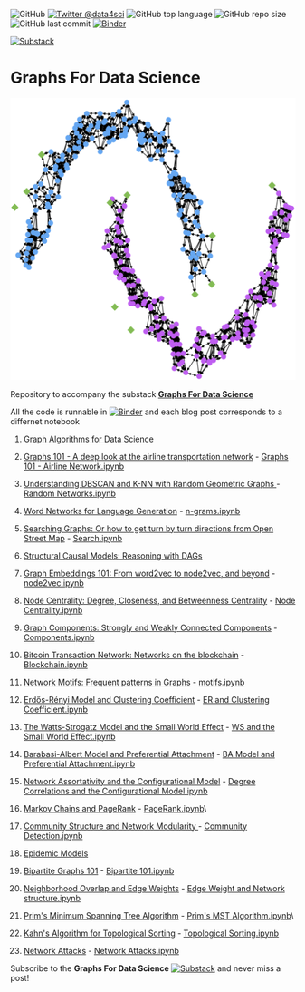 ![GitHub](https://img.shields.io/github/license/DataForScience/Graphs4Sci)
[![Twitter @data4sci](https://img.shields.io/twitter/follow/data4sci)](https://twitter.com/intent/follow?screen_name=data4sci)
![GitHub top language](https://img.shields.io/github/languages/top/DataForScience/Graphs4Sci)
![GitHub repo size](https://img.shields.io/github/repo-size/DataForScience/Graphs4Sci)
![GitHub last commit](https://img.shields.io/github/last-commit/DataForScience/Graphs4Sci)
[![Binder](https://mybinder.org/badge_logo.svg)](https://mybinder.org/v2/gh/DataForScience/Graphs4Sci/master)


[![Substack](https://img.shields.io/badge/Substack-Subscribe-blue)](https://graphs4sci.substack.com/subscribe)

# Graphs For Data Science

![Net_DBSCAN](https://raw.githubusercontent.com/DataForScience/Graphs4Sci/master/data/Moons4Sci.png)

Repository to accompany the substack [__Graphs For Data Science__](https://graphs4sci.substack.com/subscribe)

All the code is runnable in [![Binder](https://mybinder.org/badge_logo.svg)](https://mybinder.org/v2/gh/DataForScience/Graphs4Sci/master) and each blog post corresponds to a differnet notebook

1. [Graph Algorithms for Data Science](https://graphs4sci.substack.com/p/coming-soon)

2. [Graphs 101 - A deep look at the airline transportation network](https://graphs4sci.substack.com/p/graphs-101) - [Graphs 101 - Airline Network.ipynb](https://github.com/DataForScience/Graphs4Sci/blob/master/Graphs%20101%20-%20Airline%20Network.ipynb)

3. [Understanding DBSCAN and K-NN with Random Geometric Graphs
](https://graphs4sci.substack.com/p/understanding-dbscan-and-k-nn-with) - [Random Networks.ipynb](https://github.com/DataForScience/Graphs4Sci/blob/master/Random%20Networks.ipynb)

4. [Word Networks for Language Generation](https://graphs4sci.substack.com/p/word-networks-for-language-generation) - [n-grams.ipynb](https://github.com/DataForScience/Graphs4Sci/blob/master/n-grams.ipynb)

5. [Searching Graphs: Or how to get turn by turn directions from Open Street Map](https://graphs4sci.substack.com/p/searching-graphs) - [Search.ipynb](https://github.com/DataForScience/Graphs4Sci/blob/master/Search.ipynb)

6. [Structural Causal Models: Reasoning with DAGs](https://graphs4sci.substack.com/p/structural-causal-models)

7. [Graph Embeddings 101: From word2vec to node2vec, and beyond](https://graphs4sci.substack.com/p/searching-graphs) - [node2vec.ipynb](https://github.com/DataForScience/Graphs4Sci/blob/master/node2vec.ipynb)

8. [Node Centrality: Degree, Closeness, and Betweenness Centrality](https://graphs4sci.substack.com/p/searching-graphs) - [Node Centrality.ipynb](https://github.com/DataForScience/Graphs4Sci/blob/master/Node%20Centrality.ipynb)

9. [Graph Components: Strongly and Weakly Connected Components](https://graphs4sci.substack.com/p/graph-components) - [Components.ipynb](https://github.com/DataForScience/Graphs4Sci/blob/master/Components.ipynb)

10. [Bitcoin Transaction Network: Networks on the blockchain](https://graphs4sci.substack.com/p/bitcoin-transaction-network) - [Blockchain.ipynb](https://github.com/DataForScience/Graphs4Sci/blob/master/Blockchain.ipynb)

11. [Network Motifs: Frequent patterns in Graphs](https://graphs4sci.substack.com/p/network-motifs) - [motifs.ipynb](https://github.com/DataForScience/Graphs4Sci/blob/master/motifs.ipynb)

12. [Erdős-Rényi Model and Clustering Coefficient](https://graphs4sci.substack.com/p/erdos-renyi-model-and-clustering) - [ER and Clustering Coefficient.ipynb](https://github.com/DataForScience/Graphs4Sci/blob/master/ER%20and%20Clustering%20Coefficient.ipynb)

13. [The Watts-Strogatz Model and the Small World Effect](https://graphs4sci.substack.com/p/the-watts-strogatz-model-and-the) - [WS and the Small World Effect.ipynb](https://github.com/DataForScience/Graphs4Sci/blob/master/WS%20and%20the%20Small%20World%20Effect.ipynb)

14. [Barabasi-Albert Model and Preferential Attachment](https://graphs4sci.substack.com/p/preferential-attachment-and-the-barabasi) - [BA Model and Preferential Attachment.ipynb](https://github.com/DataForScience/Graphs4Sci/blob/master/BA%20Model%20and%20Preferential%20Attachment.ipynb)

15. [Network Assortativity and the Configurational Model](https://graphs4sci.substack.com/p/network-assortativity-and-the-configurational) - [Degree Correlations and the Configurational Model.ipynb](https://github.com/DataForScience/Graphs4Sci/blob/master/Degree%20Correlations%20and%20the%20Configurational%20Model.ipynb)

16. [Markov Chains and PageRank](https://graphs4sci.substack.com/p/markov-chains-and-pagerank) - [PageRank.ipynb](https://github.com/DataForScience/Graphs4Sci/blob/master/PageRank.ipynb)\

17. [Community Structure and Network Modularity
](https://graphs4sci.substack.com/p/community-structure-and-modularity) - [Community Detection.ipynb](https://github.com/DataForScience/Graphs4Sci/blob/master/Community%20Detection.ipynb)

18. [Epidemic Models](https://graphs4sci.substack.com/p/epidemic-models) 

19. [Bipartite Graphs 101](https://graphs4sci.substack.com/p/bipartite-graphs-101) - [Bipartite 101.ipynb](https://github.com/DataForScience/Graphs4Sci/blob/master/Bipartite%20101.ipynb)

20. [Neighborhood Overlap and Edge Weights](https://graphs4sci.substack.com/p/neighborhood-overlap-and-edge-weights) - [Edge Weight and Network structure.ipynb](https://github.com/DataForScience/Graphs4Sci/blob/master/Edge%20Weight%20and%20Network%20structure.ipynb)

21. [Prim's Minimum Spanning Tree Algorithm](https://graphs4sci.substack.com/p/prims-minimum-spanning-tree-algorithm) - [Prim's MST Algorithm.ipynb](https://github.com/DataForScience/Graphs4Sci/blob/master/Prim's%20MST%20Algorithm.ipynb)\

22. [Kahn's Algorithm for Topological Sorting](https://graphs4sci.substack.com/p/kahns-algorithm-for-topological-sorting) - [Topological Sorting.ipynb]()

23. [Network Attacks](https://graphs4sci.substack.com/p/network-attacks) - [Network Attacks.ipynb]()


Subscribe to the __Graphs For Data Science__ [![Substack](https://img.shields.io/badge/Substack-Subscribe-blue)](https://graphs4sci.substack.com/subscribe)
 and never miss a post!
